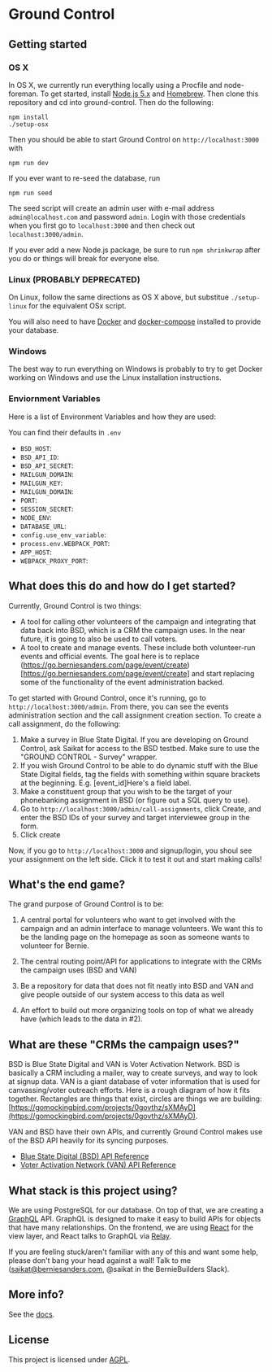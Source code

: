 # Ground Control

## Getting started

### OS X

In OS X, we currently run everything locally using a Procfile and node-foreman. To get started, install [Node.js 5.x](https://nodejs.org/en/download/stable/) and [Homebrew](http://brew.sh/). Then clone this repository and cd into ground-control. Then do the following:

```
npm install
./setup-osx
```

Then you should be able to start Ground Control on `http://localhost:3000` with

`npm run dev`

If you ever want to re-seed the database, run

`npm run seed`

The seed script will create an admin user with e-mail address `admin@localhost.com` and password `admin`.  Login with those credentials when you first go to `localhost:3000` and then check out `localhost:3000/admin`.

If you ever add a new Node.js package, be sure to run `npm shrinkwrap` after you do or things will break for everyone else.

### Linux (PROBABLY DEPRECATED)

On Linux, follow the same directions as OS X above, but substitue `./setup-linux` for the equivalent OSx script.

You will also need to have [Docker](https://docs.docker.com/engine/installation) and [docker-compose](https://docs.docker.com/compose/install) installed to provide your database.

### Windows

The best way to run everything on Windows is probably to try to get Docker working on Windows and use the Linux installation instructions.

### Enviornment Variables

Here is a list of Environment Variables and how they are used:

You can find their defaults in `.env`

* `BSD_HOST`:
* `BSD_API_ID`:
* `BSD_API_SECRET`:
* `MAILGUN_DOMAIN`:
* `MAILGUN_KEY`:
* `MAILGUN_DOMAIN`:
* `PORT`:
* `SESSION_SECRET`:
* `NODE_ENV`:
* `DATABASE_URL`:
* `config.use_env_variable`:
* `process.env.WEBPACK_PORT`:
* `APP_HOST`:
* `WEBPACK_PROXY_PORT`:

## What does this do and how do I get started?

Currently, Ground Control is two things:

* A tool for calling other volunteers of the campaign and integrating that data back into BSD, which is a CRM the campaign uses.  In the near future, it is going to also be used to call voters.
* A tool to create and manage events.  These include both volunteer-run events and official events.  The goal here is to replace (https://go.berniesanders.com/page/event/create)[https://go.berniesanders.com/page/event/create] and start replacing some of the functionality of the event administration backed.

To get started with Ground Control, once it's running, go to `http://localhost:3000/admin`. From there, you can see the events administration section and the call assignment creation section.  To create a call assignment, do the following:

1. Make a survey in Blue State Digital.  If you are developing on Ground Control, ask Saikat for access to the BSD testbed. Make sure to use the "GROUND CONTROL - Survey" wrapper.
2. If you wish Ground Control to be able to do dynamic stuff with the Blue State Digital fields, tag the fields with something within square brackets at the beginning.  E.g. [event_id]Here's a field label.
3. Make a constituent group that you wish to be the target of your phonebanking assignment in BSD (or figure out a SQL query to use).
4. Go to `http://localhost:3000/admin/call-assignments`, click Create, and enter the BSD IDs of your survey and target interviewee group in the form.
5. Click create

Now, if you go to `http://localhost:3000` and signup/login, you shoul see your assignment on the left side.  Click it to test it out and start making calls!

## What's the end game?

The grand purpose of Ground Control is to be:

1. A central portal for volunteers who want to get involved with the campaign and an admin interface to manage volunteers. We want this to be the landing page on the homepage as soon as someone wants to volunteer for Bernie.

2. The central routing point/API for applications to integrate with the CRMs the campaign uses (BSD and VAN)

3. Be a repository for data that does not fit neatly into BSD and VAN and give people outside of our system access to this data as well

4. An effort to build out more organizing tools on top of what we already have (which leads to the data in #2).

## What are these "CRMs the campaign uses?"

BSD is Blue State Digital and VAN is Voter Activation Network.  BSD is basically a CRM including a mailer, way to create surveys, and way to look at signup data.  VAN is a giant database of voter information that is used for canvassing/voter outreach efforts.  Here is a rough diagram of how it fits together. Rectangles are things that exist, circles are things we are building: [https://gomockingbird.com/projects/0govthz/sXMAyD](https://gomockingbird.com/projects/0govthz/sXMAyD).

VAN and BSD have their own APIs, and currently Ground Control makes use of the BSD API heavily for its syncing purposes.

* [Blue State Digital (BSD) API Reference](https://www.bluestatedigital.com/page/api/doc)
* [Voter Activation Network (VAN) API Reference](http://developers.ngpvan.com/van-api)

## What stack is this project using?

We are using PostgreSQL for our database. On top of that, we are creating a [GraphQL](http://graphql.org/) API.  GraphQL is designed to make it easy to build APIs for objects that have many relationships.  On the frontend, we are using [React](https://facebook.github.io/react/) for the view layer, and React talks to GraphQL via [Relay](https://facebook.github.io/relay/).

If you are feeling stuck/aren't familiar with any of this and want some help, please don't bang your head against a wall!  Talk to me (saikat@berniesanders.com, @saikat in the BernieBuilders Slack).

## More info?

See the [docs](docs).

## License

This project is licensed under [AGPL](LICENSE).
